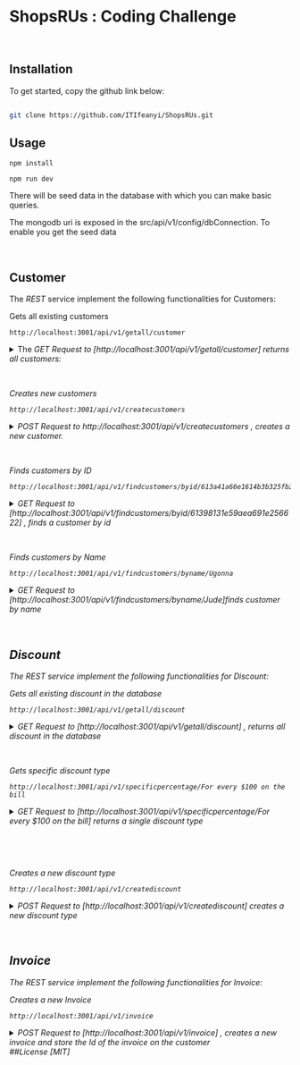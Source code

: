 # ShopsRUs : Coding Challenge

<br>

## Installation

<p>To get started, copy the github link below: </p>

```bash

git clone https://github.com/ITIfeanyi/ShopsRUs.git

```

## Usage

```Node
npm install
```

```Node
npm run dev
```

<p> There will be seed data in the database with which you can make basic queries. </p>

<p>The mongodb uri is exposed in the src/api/v1/config/dbConnection. To enable you get the seed data </p>

<p>&nbsp; </p>

## Customer

<p>The <em>REST</em> service implement the following functionalities for Customers:</p>

<p>Gets all existing customers </p>

```Node
http://localhost:3001/api/v1/getall/customer

```

<details><summary class="section-title">The <em>GET Request to [http://localhost:3001/api/v1/getall/customer] returns all customers: </summary>
<div class="collapsable-details">
<pre>{
&nbsp; "ok": true,
&nbsp; "users": [
&nbsp; &nbsp; "_id" : "6139134d629d0b71f76f92de"
&nbsp; &nbsp; "name": "Jude okeke",
&nbsp; &nbsp; "email": "sirj@gmail.com",
&nbsp; &nbsp; "is_affiliated": false,
&nbsp; &nbsp; "is_employee": false,
&nbsp; &nbsp; "invoiceId": [],
&nbsp; &nbsp; "createdAt": "2021-09-08T19:47:25.887Z",
&nbsp; &nbsp;  "__v": 0
]
}
</pre>
</div>
<p> The GET request above returns a status of <code>200 </code> along with an Object of data when it is successful or <code>500 </code> when an error occurs </p>
</details>

<p>&nbsp;</p>

<p>Creates new customers </p>

```Node
http://localhost:3001/api/v1/createcustomers

```

<details><summary class="section-title"><em> POST Request</em> to <em>http://localhost:3001/api/v1/createcustomers </em>, creates a new customer. </summary>
<div class="collapsable-details">
<pre>{
&nbsp; "name": String --<em> Required </em> <em>Must be unique </em>
&nbsp; "email" : String -- <em> Required </em> <em>Must be unique </em>
&nbsp; "is_affiliated" : Boolean -- <em>Default is false</em>
&nbsp; "is_employee" : Boolean --  <em>Default is false</em> 
&nbsp; "createdAt" : Date <em> Default is date.now </em> <em>YYYY-MM-DD </em>
}
</pre>
</div>
<p> The POST request above returns a status of <code>200 </code> along with an Object of data when it is successful or <code>500 </code> when an error occurs and <code> 400 </code></p>
</details>

<p>&nbsp;</p>

<p>Finds customers by ID</p>

```Node
http://localhost:3001/api/v1/findcustomers/byid/613a41a66e1614b3b325fb2c

```

<details><summary class="section-title">
<em> GET Request to [http://localhost:3001/api/v1/findcustomers/byid/61398131e59aea691e256622] </em>,  finds a customer by id </summary>

<div class="collapsable-details">
<pre>{
&nbsp; "ok": true,
&nbsp; "users": [
&nbsp; &nbsp; "_id" : "6139134d629d0b71f76f92de"
&nbsp; &nbsp; "name": "Jude okeke",
&nbsp; &nbsp; "email": "sirj@gmail.com",
&nbsp; &nbsp; "is_affiliated": false,
&nbsp; &nbsp; "is_employee": false,
&nbsp; &nbsp; "invoiceId": [],
&nbsp; &nbsp; "createdAt": "2021-09-08T19:47:25.887Z",
&nbsp; &nbsp;  "__v": 0
]
}
</div>
<p> The GET request above returns a status of <code>200 </code> along with an Object of data when it is successful or <code>500 </code> when an error occurs and <code> 404 </code> </p>
</details>

<p>&nbsp;</p>

<p>Finds customers by Name</p>

```Node
http://localhost:3001/api/v1/findcustomers/byname/Ugonna

```

<details><summary class="section-title">
<em> GET Request to  [http://localhost:3001/api/v1/findcustomers/byname/Jude]</em>finds customer by name </summary>

<p> It is important to note that <em> Name </em> is unique for every customer</p>

<div class="collapsable-details">
<pre>{
&nbsp; "ok": true,
&nbsp; "users": [
&nbsp; &nbsp; "_id" : "6139134d629d0b71f76f92de"
&nbsp; &nbsp; "name": "Jude",
&nbsp; &nbsp; "email": "sirj@gmail.com",
&nbsp; &nbsp; "is_affiliated": false,
&nbsp; &nbsp; "is_employee": false,
&nbsp; &nbsp; "invoiceId": [],
&nbsp; &nbsp; "createdAt": "2021-09-08T19:47:25.887Z",
&nbsp; &nbsp;  "__v": 0
]
}
</div>
<p> The GET request above returns a status of <code>200 </code> along with an Object of data when it is successful or <code>500 </code> when an error occurs and <code> 404 </code> </p>
</details>

<p>&nbsp;</p>

## Discount

<p>The <em>REST</em> service implement the following functionalities for Discount:</p>

<p>Gets all existing discount in the database</p>

```Node
http://localhost:3001/api/v1/getall/discount

```

<details><summary class="section-title"><em> GET Request to [http://localhost:3001/api/v1/getall/discount] </em>, returns all discount in the database 
</summary>
<div class="collapsable-details">
<pre>{
&nbsp; "ok": true,
&nbsp; "allDiscount": [{ 
&nbsp; &nbsp; "_id" : "61384c29542890846cd84d66"
&nbsp; &nbsp; "discountType": "affiliate of the store",
&nbsp; &nbsp; "discountPercentage":  10,
&nbsp; &nbsp;  "__v": 0
},
{ 
&nbsp; &nbsp; "_id" : "61384d36542890846cd84d69"
&nbsp; &nbsp; "discountType": "For every $100 on the bill",
&nbsp; &nbsp; "discountPercentage":  5,
&nbsp; &nbsp;  "__v": 0
},
{ 
&nbsp; &nbsp; "_id" : "6139398e275226c26253324a"
&nbsp; &nbsp; "discountType": "customer for over 2 years",
&nbsp; &nbsp; "discountPercentage":  5,
&nbsp; &nbsp;  "__v": 0
},
{ 
&nbsp; &nbsp; "_id" : "6139405c7d2262576a68a472"
&nbsp; &nbsp; "discountType": "employee of the store",
&nbsp; &nbsp; "discountPercentage":  30,
&nbsp; &nbsp;  "__v": 0
}
]
}
</div>
<p> The GET request above returns a status of <code>200 </code> along with an Object of data when it is successful or <code>500 </code> when an error occurs and </p>
</details>

<p>&nbsp;</p>

<p>Gets specific discount type </p>

```Node
http://localhost:3001/api/v1/specificpercentage/For every $100 on the bill

```

<details><summary class="section-title"><em>GET Request to [http://localhost:3001/api/v1/specificpercentage/For every $100 on the bill] </em> returns a single discount type
</summary>

<div class="collapsable-details">
<pre>{
&nbsp; "ok": true,
&nbsp; "allDiscount": [{ 
&nbsp; &nbsp; "_id" : "61384d36542890846cd84d69"
&nbsp; &nbsp; "discountType": "For every $100 on the bill",
&nbsp; &nbsp; "discountPercentage":  5,
&nbsp; &nbsp;  "__v": 0
},
}
</pre>
</div>
<p> The GET request above returns a status of <code>200 </code> along with an Object of data when it is successful or <code>500 </code> when an error occurs and <code>404 </code> if it can't find it </p>

</details>

<p>&nbsp;</p>

<p>&nbsp;</p>

<p>Creates a new discount type </p>

```Node
http://localhost:3001/api/v1/creatediscount

```

<details><summary class="section-title">POST Request to [<em>http://localhost:3001/api/v1/creatediscount</em>] creates a new discount type
</summary>

<div class="collapsable-details">
<pre>{
&nbsp; "discountType":"employee of the store", 
&nbsp; "discountPercentage":30
}
</pre>
</div>

<p> The POST request above returns a status of <code>200 </code> along with an Object of data when it is successful or <code>500 </code> when an error occurs</p>
</details>
 
<p>&nbsp;</p>

## Invoice

<p>The <em>REST</em> service implement the following functionalities for Invoice:</p>

<p>Creates a new Invoice</p>

```Node
http://localhost:3001/api/v1/invoice

```

<details><summary class="section-title"><em>POST Request to [http://localhost:3001/api/v1/invoice] </em>, creates a new invoice and store the Id of the invoice on the customer 
</summary>
<div class="collapsable-details">
<pre>{
&nbsp; "bill":[{ 
&nbsp; &nbsp; "item":"dstv",
&nbsp; &nbsp; "amount":390
},
{&nbsp; &nbsp; "item":"electricity",
&nbsp; &nbsp; "amount":300
},
{&nbsp; &nbsp; "item":"groceries",
&nbsp; &nbsp; "amount":300
},
],
&nbsp; "customer_id":"61398131e59aea691e256622"
}
</pre>
</div>

<p><em>Note</em> If the customer has a boolean set to true for either <em>is_affliate or is_employee </em> the calculations would be made based on that, or if the customer is set with a date more than two years behind.</p>

<p>The POST request above returns a status of <code>200 </code> along with an Object of data when it is successful, <code>500 </code> when an error occurs or <code> 400 </code> when an error is made by the user.</p>

<pre>{
&nbsp; "ok": true,
&nbsp; "invoice": [
&nbsp; &nbsp; {
&nbsp; &nbsp; "item": "dstv",
&nbsp; &nbsp; "amount": 390
&nbsp; &nbsp; },
&nbsp; &nbsp; {
&nbsp; &nbsp; "item": "electricity"
&nbsp; &nbsp; "amount": 300
&nbsp; &nbsp; },
&nbsp; &nbsp;{
&nbsp; &nbsp; "item": "groceries"
&nbsp; &nbsp; "amount": 300
&nbsp; &nbsp; },
]
&nbsp; "totalAmountBeforeDiscount": 990
&nbsp; "discountValue": 34.5,
&nbsp; "totalAmountAfterDiscountSubracted": 955.5,
&nbsp; "user_iscreatedOverTwoYear": true,
&nbsp; "users": [
&nbsp; &nbsp; "_id" : "6139134d629d0b71f76f92de"
&nbsp; &nbsp; "name": "Jude okeke",
&nbsp; &nbsp; "email": "sirj@gmail.com",
&nbsp; &nbsp; "is_affiliated": false,
&nbsp; &nbsp; "is_employee": false,
&nbsp; &nbsp; "invoiceId": ["6139b9381f600f33607db83e"],
&nbsp; &nbsp; "createdAt": "2021-09-08T19:47:25.887Z",
&nbsp; &nbsp;  "__v": 0
}
</details>

##License

[MIT]

